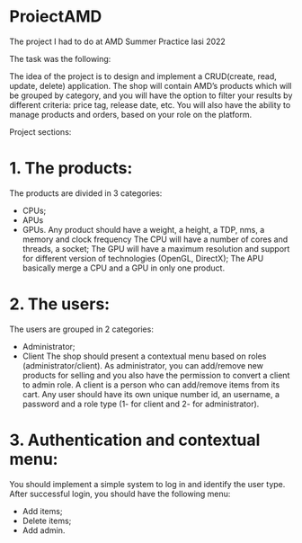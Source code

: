 # ProiectAMD

The project I had to do at AMD Summer Practice Iasi 2022

The task was the following:

The idea of the project is to design and implement a CRUD(create, read, update, delete)
application. The shop will contain AMD’s products which will be grouped by category, and you will
have the option to filter your results by different criteria: price tag, release date, etc. You will also
have the ability to manage products and orders, based on your role on the platform.

Project sections:

# 1. The products:
The products are divided in 3 categories:
* CPUs;
* APUs
* GPUs.
Any product should have a weight, a height, a TDP, nms, a memory and clock frequency
The CPU will have a number of cores and threads, a socket;
The GPU will have a maximum resolution and support for different version of technologies
(OpenGL, DirectX);
The APU basically merge a CPU and a GPU in only one product.

# 2. The users:

The users are grouped in 2 categories:
* Administrator;
* Client
The shop should present a contextual menu based on roles (administrator/client).
As administrator, you can add/remove new products for selling and you also have the
permission to convert a client to admin role.
A client is a person who can add/remove items from its cart.
Any user should have its own unique number id, an username, a password and a role type (1-
for client and 2- for administrator).

# 3. Authentication and contextual menu:

You should implement a simple system to log in and identify the user type. After successful
login, you should have the following menu:
* Add items;
* Delete items;
* Add admin.
